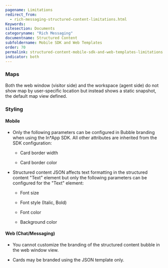```yaml
---
pagename: Limitations
redirect_from:
  - rich-messaging-structured-content-limitations.html
Keywords:
sitesection: Documents
categoryname: "Rich Messaging"
documentname: Structured Content
subfoldername: Mobile SDK and Web Templates
order: 70
permalink: structured-content-mobile-sdk-and-web-templates-limitations.html
indicator: both
---
```



### Maps

Both the web window (visitor side) and the workspace (agent side) do not show map by user-specific location but instead shows a static snapshot, the default map view defined.

### Styling

#### Mobile

* Only the following parameters can be configured in Bubble branding when using the In*App SDK. All other attributes are inherited from the SDK configuration:

  * Card border width

  * Card border color

* Structured content JSON affects text formatting in the structured content "Text" element but only the following parameters can be configured for the "Text" element:

    * Font size

    * Font style (Italic, Bold)

    * Font color

    * Background color

#### Web (Chat/Messaging)

* You cannot customize the branding of the structured content bubble in the web window view.

* Cards may be branded using the JSON template only.
